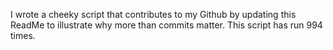 I wrote a cheeky script that contributes to my Github by updating this ReadMe to illustrate why more than commits matter. This script has run 994 times.